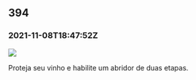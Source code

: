   

394
---

### 2021-11-08T18:47:52Z

![](https://bebiodicionario-com.s3.amazonaws.com/media/posts/202111/254091122_1266968390397180_3158073134432751836_n_18017514775337277.jpg)

Proteja seu vinho e habilite um abridor de duas etapas.

